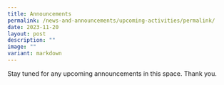 ```yaml
---
title: Announcements
permalink: /news-and-announcements/upcoming-activities/permalink/
date: 2023-11-20
layout: post
description: ""
image: ""
variant: markdown
---
```

Stay tuned for any upcoming announcements in this space. Thank you.